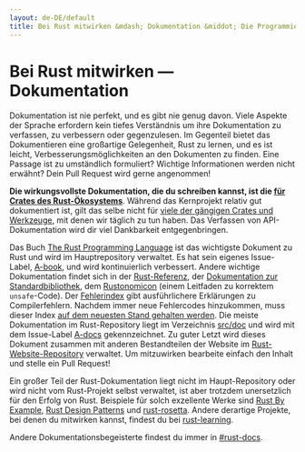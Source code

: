 ```yaml
---
layout: de-DE/default
title: Bei Rust mitwirken &mdash; Dokumentation &middot; Die Programmiersprache Rust
---
```


# Bei Rust mitwirken &mdash; Dokumentation

Dokumentation ist nie perfekt, und es gibt nie genug davon. Viele Aspekte der Sprache erfordern kein tiefes Verständnis um ihre Dokumentation zu verfassen, zu verbessern oder gegenzulesen. Im Gegenteil bietet das Dokumentieren eine großartige Gelegenheit, Rust zu lernen, und es ist leicht, Verbesserungsmöglichkeiten an den Dokumenten zu finden. Eine Passage ist zu umständlich formuliert? Wichtige Informationen werden nicht erwähnt? Dein Pull Request wird gerne angenommen!

**Die wirkungsvollste Dokumentation, die du schreiben kannst, ist die [für Crates des Rust-Ökosystems][crate_docs]**. Während das Kernprojekt relativ gut dokumentiert ist, gilt das selbe nicht für [viele der gängigen Crates und Werkzeuge][awesome-rust], mit denen wir täglich zu tun haben. Das Verfassen von API-Dokumentation wird dir viel Dankbarkeit entgegenbringen.

Das Buch [The Rust Programming Language][The book] ist das wichtigste Dokument zu Rust und wird im Hauptrepository verwaltet. Es hat sein eigenes Issue-Label, [A-book], und wird kontinuierlich verbessert. Andere wichtige Dokumentation findet sich in der [Rust-Referenz][The Rust Reference], der [Dokumentation zur Standardbibliothek][std], dem [Rustonomicon][The Rustonomicon] (einem Leitfaden zu korrektem `unsafe`-Code). Der [Fehlerindex][err] gibt ausführlichere Erklärungen zu Compilerfehlern. Nachdem immer neue Fehlercodes hinzukommen, muss dieser Index [auf dem neuesten Stand gehalten werden][err-issue]. Die meiste Dokumentation im Rust-Repository liegt im Verzeichnis [src/doc] und wird mit dem Issue-Label [A-docs] gekennzeichnet. Zu guter Letzt wird dieses Dokument zusammen mit anderen Bestandteilen der Website im [Rust-Website-Repository][Rust website Git repository] verwaltet. Um mitzuwirken bearbeite einfach den Inhalt und stelle ein Pull Request!

Ein großer Teil der Rust-Dokumentation liegt nicht im Haupt-Repository oder wird nicht vom Rust-Projekt selbst verwaltet, ist aber trotzdem unersetzlich für den Erfolg von Rust. Beispiele für solch exzellente Werke sind [Rust By Example], [Rust Design Patterns] und [rust-rosetta]. Andere derartige Projekte, bei denen du mitwirken kannst, findest du bei [rust-learning].

Andere Dokumentationsbegeisterte findest du immer in [#rust-docs].

<!--
TODO: blogging, translation
-->

[#rust-docs]: https://client00.chat.mibbit.com/?server=irc.mozilla.org&channel=%23rust-docs
[A-book]: https://github.com/rust-lang/rust/issues?q=is%3Aopen+is%3Aissue+label%3AA-book
[A-docs]: https://github.com/rust-lang/rust/issues?q=is%3Aopen+is%3Aissue+label%3AA-docs
[Rust By Example]: https://github.com/rust-lang/rust-by-example
[Rust Design Patterns]: https://github.com/nrc/patterns
[The Book]: https://doc.rust-lang.org/book/index.html
[The Rust Reference]: https://doc.rust-lang.org/reference
[The Rustonomicon]: https://doc.rust-lang.org/nomicon/index.html
[awesome-rust]: https://github.com/kud1ing/awesome-rust
[crate_docs]: https://users.rust-lang.org/t/lets-talk-about-ecosystem-documentation/2791
[err-issue]: https://github.com/rust-lang/rust/issues/24407
[err]: https://doc.rust-lang.org/error-index.html
[rust-learning]: https://github.com/ctjhoa/rust-learning
[rust-rosetta]: https://github.com/Hoverbear/rust-rosetta
[src/doc]: https://github.com/rust-lang/rust/tree/master/src/doc
[std]: https://doc.rust-lang.org/std/index.html
[Rust website Git repository]: https://github.com/rust-lang/rust-www
